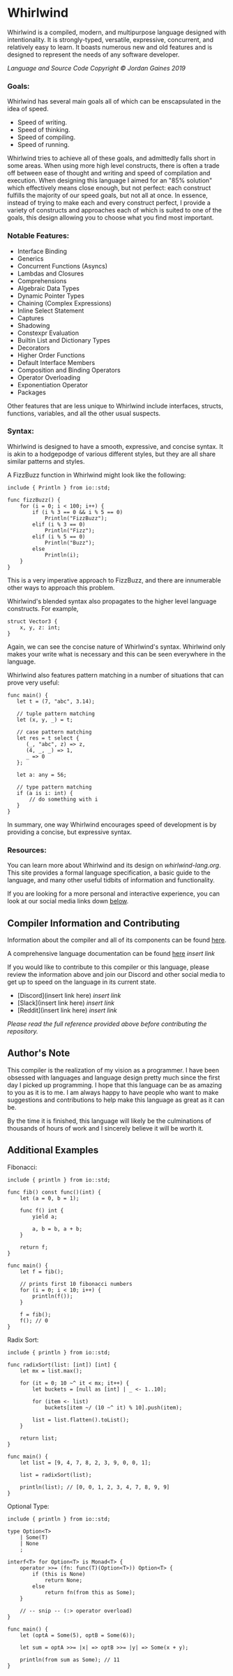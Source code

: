 # Whirlwind

Whirlwind is a compiled, modern, and multipurpose language designed with intentionality.
It is strongly-typed, versatile, expressive, concurrent, and relatively easy to learn.
It boasts numerous new and old features and is designed to represent the needs of any software developer.

*Language and Source Code Copyright &copy; Jordan Gaines 2019*

### Goals:

Whirlwind has several main goals all of which can be enscapsulated in the idea of speed.

 * Speed of writing.
 * Speed of thinking.
 * Speed of compiling.
 * Speed of running.
 
Whirlwind tries to achieve all of these goals, and admittedly falls short in some areas.  When using more high level constructs,
there is often a trade off between ease of thought and writing and speed of compilation and execution.  When designing this
language I aimed for an "85% solution" which effectively means close enough, but not perfect: each construct fulfills the majority of our speed goals, but not all at once.  In essence, instead of trying to make each and every construct perfect, I provide a variety of constructs and approaches each of which is suited to one of the goals, this design allowing you to choose what you find most important.

### Notable Features:

- Interface Binding
- Generics
- Concurrent Functions (Asyncs)
- Lambdas and Closures
- Comprehensions
- Algebraic Data Types
- Dynamic Pointer Types
- Chaining (Complex Expressions)
- Inline Select Statement
- Captures
- Shadowing
- Constexpr Evaluation
- Builtin List and Dictionary Types
- Decorators
- Higher Order Functions
- Default Interface Members
- Composition and Binding Operators
- Operator Overloading
- Exponentiation Operator
- Packages

Other features that are less unique to Whirlwind include interfaces, structs, functions, variables, and all the other usual suspects.

### Syntax:

Whirlwind is designed to have a smooth, expressive, and concise syntax.  It is akin to a hodgepodge of various different styles, but they are all share similar patterns and styles.

A FizzBuzz function in Whirlwind might look like the following:

    include { Println } from io::std;
    
    func fizzBuzz() {
        for (i = 0; i < 100; i++) {
            if (i % 3 == 0 && i % 5 == 0)
                Println("FizzBuzz");
            elif (i % 3 == 0)
                Println("Fizz");
            elif (i % 5 == 0)
                Println("Buzz");
            else
                Println(i);
        }
    }
    
This is a very imperative approach to FizzBuzz, and there are innumerable other ways to approach this problem.

Whirlwind's blended syntax also propagates to the higher level language constructs.  For example,

    struct Vector3 {
        x, y, z: int;
    }
    
Again, we can see the concise nature of Whirlwind's syntax.  Whirlwind only makes your write what is necessary and this can
be seen everywhere in the language.

Whirlwind also features pattern matching in a number of situations that can prove very useful:

    func main() {
       let t = (7, "abc", 3.14);
       
       // tuple pattern matching
       let (x, y, _) = t;
       
       // case pattern matching
       let res = t select {
          (_, "abc", z) => z,
          (4, _, _) => 1,
          _ => 0
       };
       
       let a: any = 56;
       
       // type pattern matching
       if (a is i: int) {
           // do something with i
       }
    }
   
In summary, one way Whirlwind encourages speed of development is by providing a concise, but expressive syntax.

### Resources:

You can learn more about Whirlwind and its design on *whirlwind-lang.org*.  This site provides a formal language specification, a
basic guide to the language, and many other useful tidbits of information and functionality.

If you are looking for a more personal and interactive experience, you can look at our social media links down [below](#compiler-info).

## Compiler Information and Contributing <a name="compiler-info">

Information about the compiler and all of its
components can be found [here](https://github.com/ComedicChimera/Whirlwind/blob/master/Whirlwind/docs/compiler_info.md).

A comprehensive language documentation can be found [here](website/docs) *insert link*

If you would like to contribute to this compiler or this language, please review the information above
and join our Discord and other social media to get up to speed on the language in its current state.

 - [Discord](insert link here) *insert link*
 - [Slack](insert link here) *insert link*
 - [Reddit](insert link here) *insert link*
 
*Please read the full reference provided above before contributing the
repository.*

## Author's Note
This compiler is the realization of my vision as a programmer. I have been obsessed with languages
and language design pretty much since the first day I picked up programming. I hope that this language
can be as amazing to you as it is to me. I am always happy to have people who want to make
suggestions and contributions to help make this language as great as it can be.

By the time it is finished, this language will likely be the culminations of thousands of hours of work
and I sincerely believe it will be worth it.

## Additional Examples

Fibonacci:

    include { println } from io::std;

    func fib() const func()(int) {
        let (a = 0, b = 1);

        func f() int {
            yield a;

            a, b = b, a + b;
        }

        return f;
    }

    func main() {
        let f = fib();

        // prints first 10 fibonacci numbers
        for (i = 0; i < 10; i++) {
            println(f());
        }

        f = fib();
        f(); // 0
    }

Radix Sort:

    include { println } from io::std;

    func radixSort(list: [int]) [int] {
        let mx = list.max();

        for (it = 0; 10 ~^ it < mx; it++) {
            let buckets = [null as [int] | _ <- 1..10];

            for (item <- list)
                buckets[item ~/ (10 ~^ it) % 10].push(item);

            list = list.flatten().toList();
        }

        return list;
    }

    func main() {
        let list = [9, 4, 7, 8, 2, 3, 9, 0, 0, 1];

        list = radixSort(list);

        println(list); // [0, 0, 1, 2, 3, 4, 7, 8, 9, 9]
    }
    
Optional Type:

    include { println } from io::std;

    type Option<T>
        | Some(T)
        | None
        ;

    interf<T> for Option<T> is Monad<T> {
        operator >>= (fn: func(T)(Option<T>)) Option<T> {
            if (this is None)
                return None;
            else
                return fn(from this as Some);
        }

        // -- snip -- (:> operator overload)
    }

    func main() {
        let (optA = Some(5), optB = Some(6));

        let sum = optA >>= |x| => optB >>= |y| => Some(x + y);

        println(from sum as Some); // 11
    }
